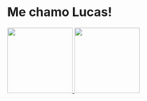# Me chamo Lucas!

<div align>
  <a href="https://github.com/brunoaxlrose/brunoaxlrose ">
  <img height="150em" src="https://github-readme-stats.vercel.app/api?username=aquinoxt&show_icons=true&theme=dark&include_all_commits=true&count_private=true"/>
  <img height="150em" src="https://github-readme-stats.vercel.app/api/top-langs/?username=aquinoxt&layout=compact&langs_count=7&theme=dark"/>
</div>
